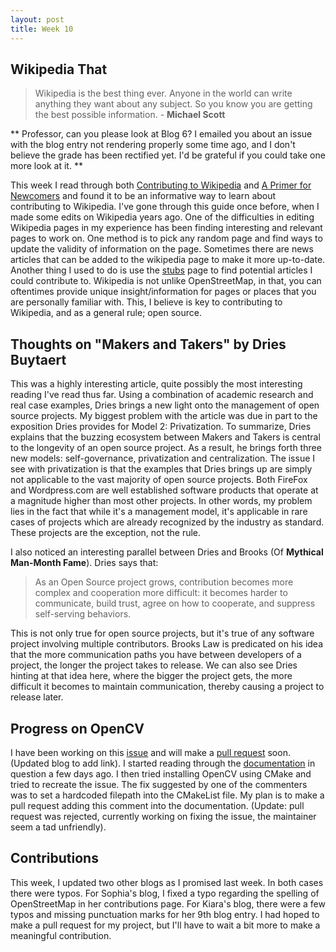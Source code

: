 ```yaml
---
layout: post
title: Week 10
---
```

## Wikipedia That
> Wikipedia is the best thing ever. Anyone in the world can write anything they want about any subject. So you know you are getting the best possible information. - __Michael Scott__

** Professor, can you please look at Blog 6? I emailed you about an issue with the blog entry not rendering properly some time ago, and I don't believe the grade has been rectified yet. I'd be grateful if you could take one more look at it. **


This week I read through both [Contributing to Wikipedia](https://en.wikipedia.org/wiki/Wikipedia:Contributing_to_Wikipedia#Getting_started) and [A Primer for Newcomers](https://en.wikipedia.org/wiki/Wikipedia:A_primer_for_newcomers) and found it to be an informative way to learn about contributing to Wikipedia. I've gone through this guide once before, when I made some edits on Wikipedia years ago. One of the difficulties in editing Wikipedia pages in my experience has been finding interesting and relevant pages to work on. One method is to pick any random page and find ways to update the validity of information on the page. Sometimes there are news articles that can be added to the wikipedia page to make it more up-to-date. Another thing I used to do is use the [stubs](https://en.wikipedia.org/wiki/Category:Stubs) page to find potential articles I could contribute to. Wikipedia is not unlike OpenStreetMap, in that, you can oftentimes provide unique insight/information for pages or places that you are personally familiar with. This, I believe is key to contributing to Wikipedia, and as a general rule; open source. 

## Thoughts on "Makers and Takers" by Dries Buytaert 
This was a highly interesting article, quite possibly the most interesting reading I've read thus far. Using a combination of academic research and real case examples, Dries brings a new light onto the management of open source projects. My biggest problem with the article was due in part to the exposition Dries provides for Model 2: Privatization. To summarize, Dries explains that the buzzing ecosystem between Makers and Takers is central to the longevity of an open source project. As a result, he brings forth three new models: self-governance, privatization and centralization. The issue I see with privatization is that the examples that Dries brings up are simply not applicable to the vast majority of open source projects. Both FireFox and Wordpress.com are well established software products that operate at a magnitude higher than most other projects. In other words, my problem lies in the fact that while it's a management model, it's applicable in rare cases of projects which are already recognized by the industry as standard. These projects are the exception, not the rule. 

I also noticed an interesting parallel between Dries and Brooks (Of __Mythical Man-Month Fame__). Dries says that: 
> As an Open Source project grows, contribution becomes more complex and cooperation more difficult: it becomes harder to communicate, build trust, agree on how to cooperate, and suppress self-serving behaviors.

This is not only true for open source projects, but it's true of any software project involving multiple contributors. Brooks Law is predicated on his idea that the more communication paths you have between developers of a project, the longer the project takes to release. We can also see Dries hinting at that idea here, where the bigger the project gets, the more difficult it becomes to maintain communication, thereby causing a project to release later. 

## Progress on OpenCV 
I have been working on this [issue](https://github.com/opencv/opencv/issues/10645) and will make a [pull request](https://github.com/opencv/opencv/pull/15898) soon. (Updated blog to add link). I started reading through the [documentation](https://dri.es/balancing-makers-and-takers-to-scale-and-sustain-open-source) in question a few days ago. I then tried installing OpenCV using CMake and tried to recreate the issue. The fix suggested by one of the commenters was to set a hardcoded filepath into the CMakeList file. My plan is to make a pull request adding this comment into the documentation. (Update: pull request was rejected, currently working on fixing the issue, the maintainer seem a tad unfriendly). 

## Contributions
This week, I updated two other blogs as I promised last week. In both cases there were typos. For Sophia's blog, I fixed a typo regarding the spelling of OpenStreetMap in her contributions page. For Kiara's blog, there were a few typos and missing punctuation marks for her 9th blog entry. I had hoped to make a pull request for my project, but I'll have to wait a bit more to make a meaningful contribution.  

